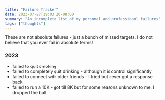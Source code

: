 ```yaml
---
title: "Failure Tracker"
date: 2023-07-27T19:03:20-08:00
summary: "An incomplete list of my personal and professioanl failures"
tags: ["thoughts"]
---
```


These are not absolute failures - just a bunch of missed targets. I do not believe that you ever fail in absolute terms!

### 2023
* failed to quit smoking
* failed to completely quit drinking - although it is control significantly
* failed to connect with older friends - I tried but never got a response back
* failed to run a 10K - got till 8K but for some reasons unknown to me, I dropped the ball




